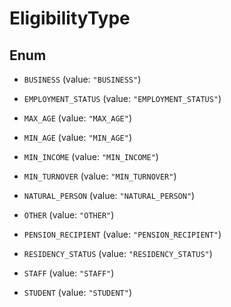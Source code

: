 
# EligibilityType

## Enum


* `BUSINESS` (value: `"BUSINESS"`)

* `EMPLOYMENT_STATUS` (value: `"EMPLOYMENT_STATUS"`)

* `MAX_AGE` (value: `"MAX_AGE"`)

* `MIN_AGE` (value: `"MIN_AGE"`)

* `MIN_INCOME` (value: `"MIN_INCOME"`)

* `MIN_TURNOVER` (value: `"MIN_TURNOVER"`)

* `NATURAL_PERSON` (value: `"NATURAL_PERSON"`)

* `OTHER` (value: `"OTHER"`)

* `PENSION_RECIPIENT` (value: `"PENSION_RECIPIENT"`)

* `RESIDENCY_STATUS` (value: `"RESIDENCY_STATUS"`)

* `STAFF` (value: `"STAFF"`)

* `STUDENT` (value: `"STUDENT"`)



